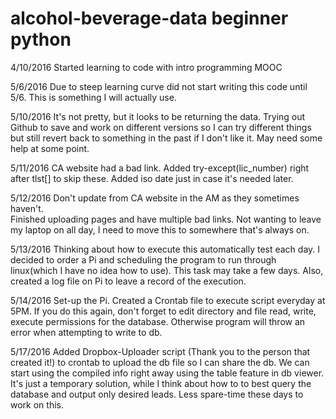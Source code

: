 # alcohol-beverage-data beginner python
4/10/2016
Started learning to code with intro programming MOOC

5/6/2016
Due to steep learning curve did not start writing this code until 5/6.
This is something I will actually use.

5/10/2016
It's not pretty, but it looks to be returning the data.
Trying out Github to save and work on different versions so I can try different
things but still revert back to something in the past if I don't like it.
May need some help at some point.

5/11/2016
CA website had a bad link.  Added try-except(lic_number) right after tlst[] to skip these.  Added iso date just in case it's needed later.

5/12/2016
    Don't update from CA website in the AM as they sometimes haven't.  
    Finished uploading pages and have multiple bad links.
    Not wanting to leave my laptop on all day, I need to move this to somewhere that's always on.

5/13/2016
    Thinking about how to execute this automatically test each day.
    I decided to order a Pi and scheduling the program to run through linux(which I have no idea how to use).  This task may take a few days.  Also, created a log file on Pi to leave a record of the execution.

5/14/2016
    Set-up the Pi.  Created a Crontab file to execute script everyday at 5PM.  If you do this again, don't forget to edit directory and file read, write, execute permissions for the database.  Otherwise program will throw an error when attempting to write to db.
    
5/17/2016
    Added Dropbox-Uploader script (Thank you to the person that created it!) to crontab to upload the db file so I can share the db.  We can start using the compiled info right away using the table feature in db viewer.  
    It's just a temporary solution, while I think about how to to best query the database and output only desired leads.  Less spare-time these days to work on this.


